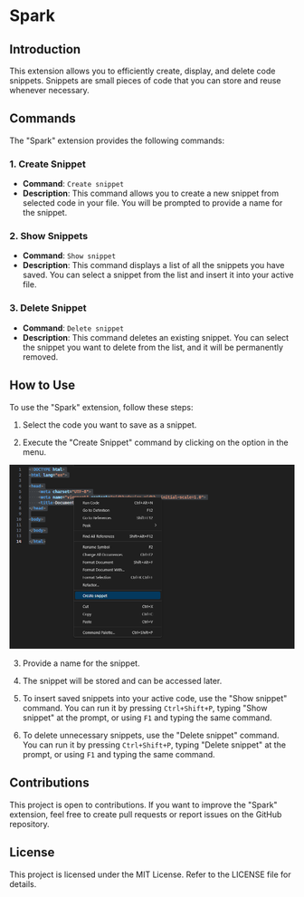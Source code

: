 # Spark

## Introduction

This extension allows you to efficiently create, display, and delete code snippets. Snippets are small pieces of code that you can store and reuse whenever necessary.

## Commands

The "Spark" extension provides the following commands:

### 1. Create Snippet

- **Command**: `Create snippet`
- **Description**: This command allows you to create a new snippet from selected code in your file. You will be prompted to provide a name for the snippet.

### 2. Show Snippets

- **Command**: `Show snippet`
- **Description**: This command displays a list of all the snippets you have saved. You can select a snippet from the list and insert it into your active file.

### 3. Delete Snippet

- **Command**: `Delete snippet`
- **Description**: This command deletes an existing snippet. You can select the snippet you want to delete from the list, and it will be permanently removed.

## How to Use

To use the "Spark" extension, follow these steps:

1. Select the code you want to save as a snippet.

2. Execute the "Create Snippet" command by clicking on the option in the menu.

![Command Example](https://github.com/RaianRodrigues/_Spark/blob/main/commandExample.png?raw=true)

3. Provide a name for the snippet.

4. The snippet will be stored and can be accessed later.

5. To insert saved snippets into your active code, use the "Show snippet" command. You can run it by pressing `Ctrl+Shift+P`, typing "Show snippet" at the prompt, or using `F1` and typing the same command.

6. To delete unnecessary snippets, use the "Delete snippet" command. You can run it by pressing `Ctrl+Shift+P`, typing "Delete snippet" at the prompt, or using `F1` and typing the same command.

## Contributions

This project is open to contributions. If you want to improve the "Spark" extension, feel free to create pull requests or report issues on the GitHub repository.

## License

This project is licensed under the MIT License. Refer to the LICENSE file for details.
